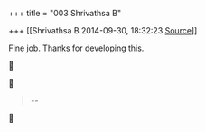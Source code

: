 +++
title = "003 Shrivathsa B"

+++
[[Shrivathsa B	2014-09-30, 18:32:23 [Source](https://groups.google.com/g/samskrita/c/NwcH8aSr9YM)]]



Fine job. Thanks for developing this.





> --  



